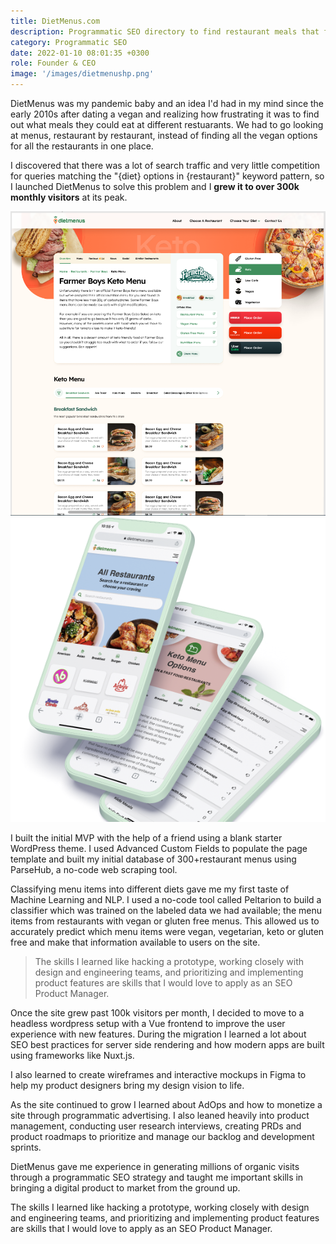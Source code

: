```yaml
---
title: DietMenus.com
description: Programmatic SEO directory to find restaurant meals that fit your dietary needs.
category: Programmatic SEO
date: 2022-01-10 08:01:35 +0300
role: Founder & CEO
image: '/images/dietmenushp.png'
---
```


DietMenus was my pandemic baby and an idea I'd had in my mind since the early 2010s after dating a vegan and realizing how frustrating it was to find out what meals they could eat at different restuarants. We had to go looking at menus, restaurant by restaurant, instead of finding all the vegan options for all the restaurants in one place. 

I discovered that there was a lot of search traffic and very little competition for queries matching the "{diet} options in {restaurant}" keyword pattern, so I launched DietMenus to solve this problem and I **grew it to over 300k monthly visitors** at its peak.


<div class="gallery-box">
  <div class="gallery">
    <img src="/images/menupage.png" loading="lazy" alt="Project">
    <img src="/images/mobile.png" loading="lazy" alt="Project">
  </div>
</div>

I built the initial MVP with the help of a friend using a blank starter WordPress theme. I used Advanced Custom Fields to populate the page template and built my initial database of 300+restaurant menus using ParseHub, a no-code web scraping tool. 

Classifying menu items into different diets gave me my first taste of Machine Learning and NLP. I used a no-code tool called Peltarion to build a classifier which was trained on the labeled data we had available; the menu items from restaurants with vegan or gluten free menus. This allowed us to accurately predict which menu items were vegan, vegetarian, keto or gluten free and make that information available to users on the site.

> The skills I learned like hacking a prototype, working closely with design and engineering teams, and prioritizing and implementing product features are skills that I would love to apply as an SEO Product Manager. 

Once the site grew past 100k visitors per month, I decided to move to a headless wordpress setup with a Vue frontend to improve the user experience with new features. During the migration I learned a lot about SEO best practices for server side rendering and how modern apps are built using frameworks like Nuxt.js. 

I also learned to create wireframes and interactive mockups in Figma to help my product designers bring my design vision to life.

As the site continued to grow I learned about AdOps and how to monetize a site through programmatic advertising. I also leaned heavily into product management, conducting user research interviews, creating PRDs and product roadmaps to prioritize and manage our backlog and development sprints.

DietMenus gave me experience in generating millions of organic visits through a programmatic SEO strategy and taught me important skills in bringing a digital product to market from the ground up. 

The skills I learned like hacking a prototype, working closely with design and engineering teams, and prioritizing and implementing product features are skills that I would love to apply as an SEO Product Manager. 